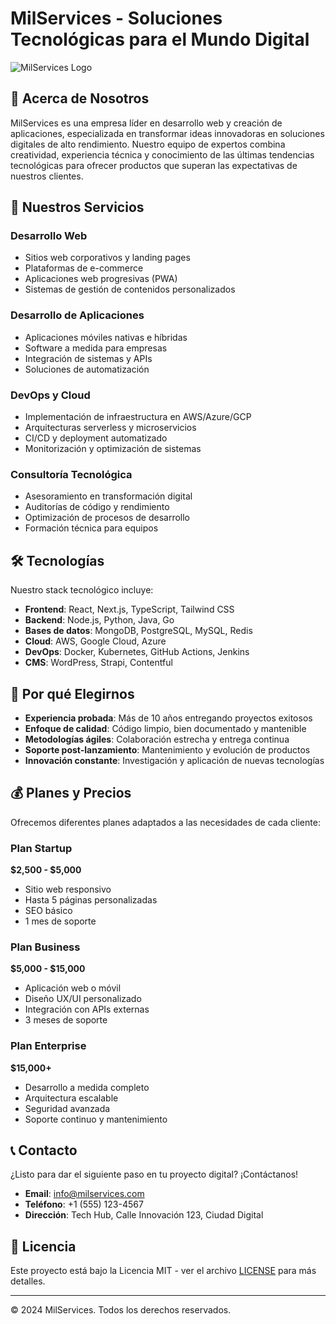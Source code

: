 # MilServices - Soluciones Tecnológicas para el Mundo Digital

![MilServices Logo](https://via.placeholder.com/150x50/0A66C2/FFFFFF?text=MilServices)

## 🚀 Acerca de Nosotros

MilServices es una empresa líder en desarrollo web y creación de aplicaciones, especializada en transformar ideas innovadoras en soluciones digitales de alto rendimiento. Nuestro equipo de expertos combina creatividad, experiencia técnica y conocimiento de las últimas tendencias tecnológicas para ofrecer productos que superan las expectativas de nuestros clientes.

## 💼 Nuestros Servicios

### Desarrollo Web
- Sitios web corporativos y landing pages
- Plataformas de e-commerce
- Aplicaciones web progresivas (PWA)
- Sistemas de gestión de contenidos personalizados

### Desarrollo de Aplicaciones
- Aplicaciones móviles nativas e híbridas
- Software a medida para empresas
- Integración de sistemas y APIs
- Soluciones de automatización

### DevOps y Cloud
- Implementación de infraestructura en AWS/Azure/GCP
- Arquitecturas serverless y microservicios
- CI/CD y deployment automatizado
- Monitorización y optimización de sistemas

### Consultoría Tecnológica
- Asesoramiento en transformación digital
- Auditorías de código y rendimiento
- Optimización de procesos de desarrollo
- Formación técnica para equipos

## 🛠️ Tecnologías

Nuestro stack tecnológico incluye:

- **Frontend**: React, Next.js, TypeScript, Tailwind CSS
- **Backend**: Node.js, Python, Java, Go
- **Bases de datos**: MongoDB, PostgreSQL, MySQL, Redis
- **Cloud**: AWS, Google Cloud, Azure
- **DevOps**: Docker, Kubernetes, GitHub Actions, Jenkins
- **CMS**: WordPress, Strapi, Contentful

## 🌟 Por qué Elegirnos

- **Experiencia probada**: Más de 10 años entregando proyectos exitosos
- **Enfoque de calidad**: Código limpio, bien documentado y mantenible
- **Metodologías ágiles**: Colaboración estrecha y entrega continua
- **Soporte post-lanzamiento**: Mantenimiento y evolución de productos
- **Innovación constante**: Investigación y aplicación de nuevas tecnologías

## 💰 Planes y Precios

Ofrecemos diferentes planes adaptados a las necesidades de cada cliente:

### Plan Startup
**$2,500 - $5,000**
- Sitio web responsivo
- Hasta 5 páginas personalizadas
- SEO básico
- 1 mes de soporte

### Plan Business
**$5,000 - $15,000**
- Aplicación web o móvil
- Diseño UX/UI personalizado
- Integración con APIs externas
- 3 meses de soporte

### Plan Enterprise
**$15,000+**
- Desarrollo a medida completo
- Arquitectura escalable
- Seguridad avanzada
- Soporte continuo y mantenimiento

## 📞 Contacto

¿Listo para dar el siguiente paso en tu proyecto digital? ¡Contáctanos!

- **Email**: info@milservices.com
- **Teléfono**: +1 (555) 123-4567
- **Dirección**: Tech Hub, Calle Innovación 123, Ciudad Digital

## 📄 Licencia

Este proyecto está bajo la Licencia MIT - ver el archivo [LICENSE](LICENSE) para más detalles.

---

© 2024 MilServices. Todos los derechos reservados.

